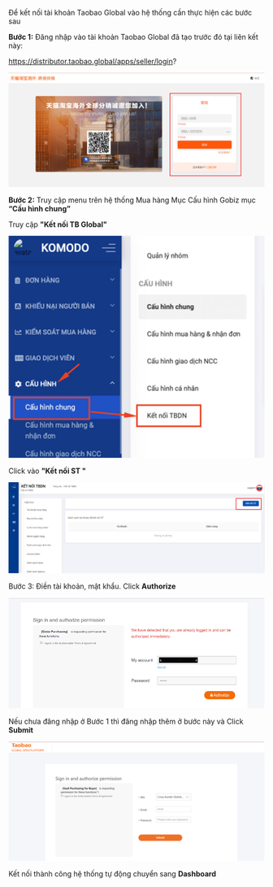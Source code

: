 Để kết nối tài khoản Taobao Global vào hệ thống cần thực hiện các bước sau 

**Bước 1:** Đăng nhập vào tài khoản Taobao Global đã tạo trước đó tại liên kết này:

 https://distributor.taobao.global/apps/seller/login?

![Màn hình đăng nhập Taobao Global](image-9.png)

**Bước 2:** Truy cập menu trên hệ thống Mua hàng Mục Cấu hình Gobiz mục **“Cấu hình chung”**

Truy cập **"Kết nối TB Global"**

![Ảnh minh họa](image-11.png)

Click vào **"Kết nối ST "**

![](image-12.png)

Bước 3: Điền tài khoản, mật khẩu. Click **Authorize**

![Alt text](image-13.png)

Nếu chưa đăng nhập ở Bước 1 thì đăng nhập thêm ở bước này và Click **Submit**

![Alt text](image-14.png)

Kết nối thành công hệ thống tự động chuyển sang **Dashboard** 
